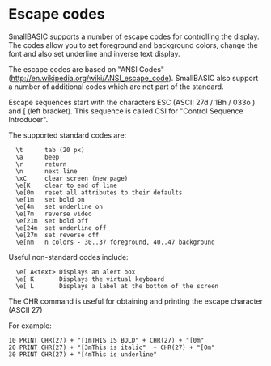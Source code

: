 # Escape codes

SmallBASIC supports a number of escape codes for controlling the display. The codes allow you to set foreground and background colors, change the font and also set underline and inverse text display.

The escape codes are based on "ANSI Codes" (http://en.wikipedia.org/wiki/ANSI_escape_code). SmallBASIC also support a number of additional codes which are not part of the standard.

Escape sequences start with the characters ESC (ASCII 27d / 1Bh / 033o )  and [ (left bracket). This sequence is called CSI for  "Control Sequence Introducer".

The supported standard codes are:

```
  \t      tab (20 px)
  \a      beep
  \r      return
  \n      next line
  \xC     clear screen (new page)
  \e[K    clear to end of line
  \e[0m   reset all attributes to their defaults
  \e[1m   set bold on
  \e[4m   set underline on
  \e[7m   reverse video
  \e[21m  set bold off
  \e[24m  set underline off
  \e[27m  set reverse off
  \e[nm   n colors - 30..37 foreground, 40..47 background
```

Useful non-standard codes include:

```
  \e[ A<text> Displays an alert box
  \e[ K       Displays the virtual keyboard
  \e[ L       Displays a label at the bottom of the screen
```

The CHR command is useful for obtaining and printing the escape character (ASCII 27)

For example:

```
10 PRINT CHR(27) + "[1mTHIS IS BOLD" + CHR(27) + "[0m"
20 PRINT CHR(27) + "[3mThis is italic"  + CHR(27) + "[0m"
30 PRINT CHR(27) + "[4mThis is underline"
```